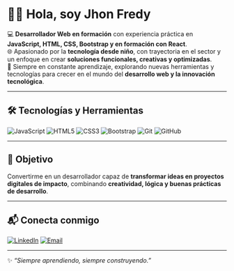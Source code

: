 # 👨‍💻 Hola, soy Jhon Fredy

💻 **Desarrollador Web en formación** con experiencia práctica en **JavaScript, HTML, CSS, Bootstrap y en formación con React**.  
🌐 Apasionado por la **tecnología desde niño**, con trayectoria en el sector y un enfoque en crear **soluciones funcionales, creativas y optimizadas**.  
🚀 Siempre en constante aprendizaje, explorando nuevas herramientas y tecnologías para crecer en el mundo del **desarrollo web y la innovación tecnológica**.  

---

## 🛠️ Tecnologías y Herramientas

![JavaScript](https://img.shields.io/badge/JavaScript-F7DF1E?style=for-the-badge&logo=javascript&logoColor=black)
![HTML5](https://img.shields.io/badge/HTML5-E34F26?style=for-the-badge&logo=html5&logoColor=white)
![CSS3](https://img.shields.io/badge/CSS3-1572B6?style=for-the-badge&logo=css3&logoColor=white)
![Bootstrap](https://img.shields.io/badge/Bootstrap-563D7C?style=for-the-badge&logo=bootstrap&logoColor=white)
![Git](https://img.shields.io/badge/Git-F05032?style=for-the-badge&logo=git&logoColor=white)
![GitHub](https://img.shields.io/badge/GitHub-181717?style=for-the-badge&logo=github&logoColor=white)

---

## 🌟 Objetivo

Convertirme en un desarrollador capaz de **transformar ideas en proyectos digitales de impacto**, combinando **creatividad, lógica y buenas prácticas de desarrollo**.  

---

## 📬 Conecta conmigo

[![LinkedIn](https://img.shields.io/badge/LinkedIn-0A66C2?style=for-the-badge&logo=linkedin&logoColor=white)](#)
[![Email](https://img.shields.io/badge/Email-D14836?style=for-the-badge&logo=gmail&logoColor=white)](mailto:tuemail@correo.com)

---

✨ *“Siempre aprendiendo, siempre construyendo.”*

